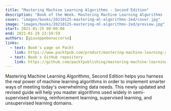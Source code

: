 ```yaml
---
title: "Mastering Machine Learning Algorithms - Second Edition"
description: "Book of the Week. Mastering Machine Learning Algorithms (2nd edition) by Mark Ryan"
cover: "images/books/20210125-mastering-ml-algorithms-2ed/cover.jpg"
image: "images/books/20210125-mastering-ml-algorithms-2ed/preview.jpg"
start: 2021-01-25 00:00:00
end: 2021-01-29 23:59:59
authors: [giuseppebonaccorso]
links: 
  - text: Book's page on Packt
    link: https://www.packtpub.com/product/mastering-machine-learning-algorithms-second-edition/9781838820299
  - text: Book's GitHub repository
    link: https://github.com/packtpublishing/mastering-machine-learning-algorithms
---
```


Mastering Machine Learning Algorithms, Second Edition helps you harness the real power of
machine learning algorithms in order to implement smarter ways of meeting today's overwhelming
data needs. This newly updated and revised guide will help you master algorithms used widely in
semi-supervised learning, reinforcement learning, supervised learning, and unsupervised learning domains.
